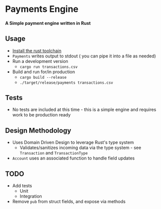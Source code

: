 # Payments Engine
#### A Simple payment engine written in Rust

## Usage
- [Install the rust toolchain](https://www.rust-lang.org/learn/get-started)
- `Payments` writes output to stdout ( you can pipe it into a file as needed)
- Run a development version
    - `cargo run transactions.csv`
- Build and run for/in production
    - `cargo build --release`
    - `./target/release/payments transactions.csv`
## Tests
- No tests are included at this time - this is a simple engine and requires work to be production ready

## Design Methodology
- Uses Domain Driven Design to leverage Rust's type system
    - Validates/sanitizes incoming data via the type system - see `Transaction` and `TransactionType`
- `Account` uses an associated function to handle field updates

## TODO
- Add tests
    - Unit
    - Integration
- Remove `pub` from struct fields, and expose via methods
